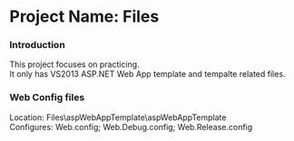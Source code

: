 # Project Name: Files

### Introduction
This project focuses on practicing.
<br/>
It only has VS2013 ASP.NET Web App template and tempalte related files.

### Web Config files
Location: Files\aspWebAppTemplate\aspWebAppTemplate
<br/>
Configures: Web.config; Web.Debug.config; Web.Release.config